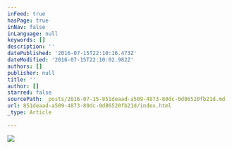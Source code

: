 ```yaml
---
inFeed: true
hasPage: true
inNav: false
inLanguage: null
keywords: []
description: ''
datePublished: '2016-07-15T22:10:16.473Z'
dateModified: '2016-07-15T22:10:02.982Z'
authors: []
publisher: null
title: ''
author: []
starred: false
sourcePath: _posts/2016-07-15-851deaad-a509-4873-80dc-0d86520fb21d.md
url: 851deaad-a509-4873-80dc-0d86520fb21d/index.html
_type: Article

---
```

![](https://the-grid-user-content.s3-us-west-2.amazonaws.com/dcdd076c-4d43-4bcf-807b-62e162894917.jpg)